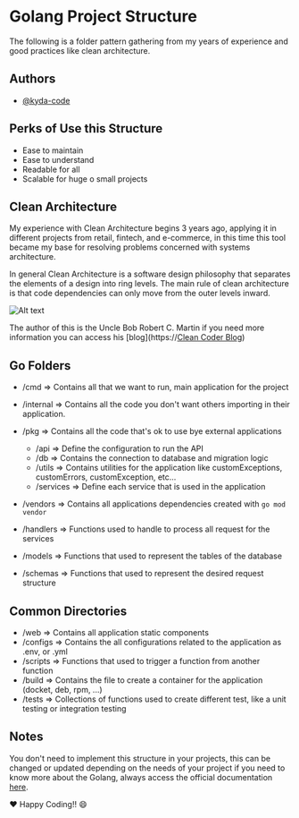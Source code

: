 # Golang Project Structure

The following is a folder pattern gathering from my years of experience and good practices like clean architecture.

## Authors

- [@kyda-code](https://www.github.com/kyda-code)

## Perks of Use this Structure

* Ease to maintain
* Ease to understand
* Readable for all
* Scalable for huge o small projects

## Clean Architecture

My experience with Clean Architecture begins 3 years ago, applying it in different projects from retail, fintech, and e-commerce, in this time this tool became my base for resolving problems concerned with systems architecture.

In general Clean Architecture is a software design philosophy that separates the elements of a design into ring levels. The main rule of clean architecture is that code dependencies can only move from the outer levels inward.

![Alt text](https://blog.cleancoder.com/uncle-bob/images/2012-08-13-the-clean-architecture/CleanArchitecture.jpg "Clean Architecture")

The author of this is the Uncle Bob Robert C. Martin if you need more information you can access his [blog](https://[Clean Coder Blog](https://blog.cleancoder.com/uncle-bob/2012/08/13/the-clean-architecture.html))

## Go Folders

* /cmd => Contains all that we want to run, main application for the project
* /internal => Contains all the code you don't want others importing in their application.
* /pkg => Contains all the code that's ok to use bye external applications

  * /api => Define the configuration to run the API
  * /db => Contains the connection to database and migration logic
  * /utils => Contains utilities for the application like customExceptions, customErrors, customException, etc...
  * /services => Define each service that is used in the application
* /vendors => Contains all applications dependencies created with `go mod vendor `
* /handlers => Functions used to handle to process all request for the services
* /models => Functions that used to represent the tables of the database
* /schemas => Functions that used to represent the desired request structure

## Common Directories

* /web => Contains all application static components
* /configs => Contains the all configurations related to the application as .env, or .yml
* /scripts => Functions that used to trigger a function from another function
* /build => Contains the file to create a container for the application (docket, deb, rpm, ...)
* /tests => Collections of functions used to create different test, like a unit testing or integration testing

## Notes

You don't need to implement this structure in your projects, this can be changed or updated depending on the needs of your project if you need to know more about the Golang, always access the official documentation [here](https://go.dev/doc/).


❤️ Happy Coding!! 😄
